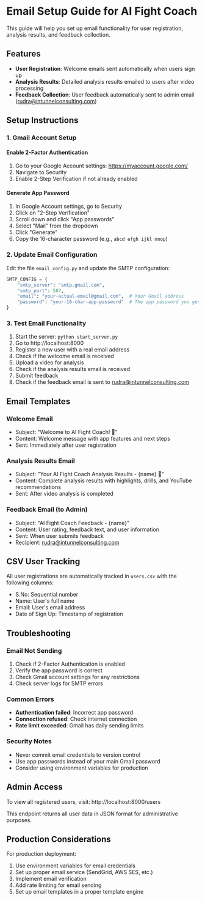 # Email Setup Guide for AI Fight Coach

This guide will help you set up email functionality for user registration, analysis results, and feedback collection.

## Features

- **User Registration**: Welcome emails sent automatically when users sign up
- **Analysis Results**: Detailed analysis results emailed to users after video processing
- **Feedback Collection**: User feedback automatically sent to admin email (rudra@intunnelconsulting.com)

## Setup Instructions

### 1. Gmail Account Setup

#### Enable 2-Factor Authentication
1. Go to your Google Account settings: https://myaccount.google.com/
2. Navigate to Security
3. Enable 2-Step Verification if not already enabled

#### Generate App Password
1. In Google Account settings, go to Security
2. Click on "2-Step Verification"
3. Scroll down and click "App passwords"
4. Select "Mail" from the dropdown
5. Click "Generate"
6. Copy the 16-character password (e.g., `abcd efgh ijkl mnop`)

### 2. Update Email Configuration

Edit the file `email_config.py` and update the SMTP configuration:

```python
SMTP_CONFIG = {
    "smtp_server": "smtp.gmail.com",
    "smtp_port": 587,
    "email": "your-actual-email@gmail.com",  # Your Gmail address
    "password": "your-16-char-app-password"  # The app password you generated
}
```

### 3. Test Email Functionality

1. Start the server: `python start_server.py`
2. Go to http://localhost:8000
3. Register a new user with a real email address
4. Check if the welcome email is received
5. Upload a video for analysis
6. Check if the analysis results email is received
7. Submit feedback
8. Check if the feedback email is sent to rudra@intunnelconsulting.com

## Email Templates

### Welcome Email
- Subject: "Welcome to AI Fight Coach! 🥊"
- Content: Welcome message with app features and next steps
- Sent: Immediately after user registration

### Analysis Results Email
- Subject: "Your AI Fight Coach Analysis Results - {name} 🥊"
- Content: Complete analysis results with highlights, drills, and YouTube recommendations
- Sent: After video analysis is completed

### Feedback Email (to Admin)
- Subject: "AI Fight Coach Feedback - {name}"
- Content: User rating, feedback text, and user information
- Sent: When user submits feedback
- Recipient: rudra@intunnelconsulting.com

## CSV User Tracking

All user registrations are automatically tracked in `users.csv` with the following columns:
- S.No: Sequential number
- Name: User's full name
- Email: User's email address
- Date of Sign Up: Timestamp of registration

## Troubleshooting

### Email Not Sending
1. Check if 2-Factor Authentication is enabled
2. Verify the app password is correct
3. Check Gmail account settings for any restrictions
4. Check server logs for SMTP errors

### Common Errors
- **Authentication failed**: Incorrect app password
- **Connection refused**: Check internet connection
- **Rate limit exceeded**: Gmail has daily sending limits

### Security Notes
- Never commit email credentials to version control
- Use app passwords instead of your main Gmail password
- Consider using environment variables for production

## Admin Access

To view all registered users, visit: http://localhost:8000/users

This endpoint returns all user data in JSON format for administrative purposes.

## Production Considerations

For production deployment:
1. Use environment variables for email credentials
2. Set up proper email service (SendGrid, AWS SES, etc.)
3. Implement email verification
4. Add rate limiting for email sending
5. Set up email templates in a proper template engine 